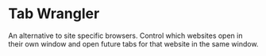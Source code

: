Tab Wrangler
============

An alternative to site specific browsers. Control which websites open in their own window and open future tabs for that website in the same window.
